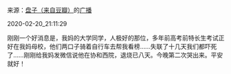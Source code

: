 来源：[盘子（来自豆瓣）](https://www.douban.com/people/zhaoxun69/)的[广播](https://www.douban.com/people/zhaoxun69/status/2823262264/)


2020-02-20_21:11:29


刚刚一个好消息是，我妈的大学同学，人极好的那位，多年前高考前特长生考试正好在我妈母校，他们两口子骑着自行车去帮我看榜……失联了十几天我们都吓死了……刚刚给我妈发微信说他在协和西院，退烧已八天。今晚第二次哭出来。平安就好！
